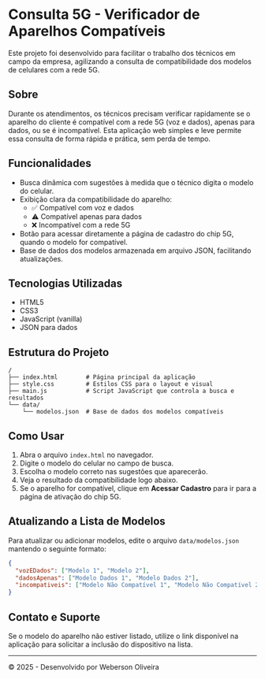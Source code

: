# Consulta 5G - Verificador de Aparelhos Compatíveis

Este projeto foi desenvolvido para facilitar o trabalho dos técnicos em campo da empresa, agilizando a consulta de compatibilidade dos modelos de celulares com a rede 5G.

## Sobre

Durante os atendimentos, os técnicos precisam verificar rapidamente se o aparelho do cliente é compatível com a rede 5G (voz e dados), apenas para dados, ou se é incompatível. Esta aplicação web simples e leve permite essa consulta de forma rápida e prática, sem perda de tempo.

## Funcionalidades

- Busca dinâmica com sugestões à medida que o técnico digita o modelo do celular.
- Exibição clara da compatibilidade do aparelho:
  - ✅ Compatível com voz e dados
  - ⚠️ Compatível apenas para dados
  - ❌ Incompatível com a rede 5G
- Botão para acessar diretamente a página de cadastro do chip 5G, quando o modelo for compatível.
- Base de dados dos modelos armazenada em arquivo JSON, facilitando atualizações.

## Tecnologias Utilizadas

- HTML5  
- CSS3  
- JavaScript (vanilla)  
- JSON para dados

## Estrutura do Projeto

```
/
├── index.html        # Página principal da aplicação
├── style.css         # Estilos CSS para o layout e visual
├── main.js           # Script JavaScript que controla a busca e resultados
└── data/
    └── modelos.json  # Base de dados dos modelos compatíveis
```

## Como Usar

1. Abra o arquivo `index.html` no navegador.  
2. Digite o modelo do celular no campo de busca.  
3. Escolha o modelo correto nas sugestões que aparecerão.  
4. Veja o resultado da compatibilidade logo abaixo.  
5. Se o aparelho for compatível, clique em **Acessar Cadastro** para ir para a página de ativação do chip 5G.

## Atualizando a Lista de Modelos

Para atualizar ou adicionar modelos, edite o arquivo `data/modelos.json` mantendo o seguinte formato:

```json
{
  "vozEDados": ["Modelo 1", "Modelo 2"],
  "dadosApenas": ["Modelo Dados 1", "Modelo Dados 2"],
  "incompativeis": ["Modelo Não Compatível 1", "Modelo Não Compatível 2"]
}
```

## Contato e Suporte

Se o modelo do aparelho não estiver listado, utilize o link disponível na aplicação para solicitar a inclusão do dispositivo na lista.

---

© 2025 - Desenvolvido por Weberson Oliveira
